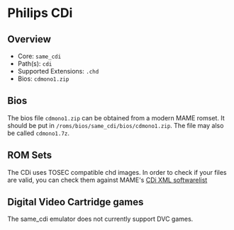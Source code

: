 # Philips CDi

## Overview

- Core: `same_cdi`
- Path(s): `cdi`
- Supported Extensions: `.chd`
- Bios: `cdmono1.zip`

## Bios

The bios file `cdmono1.zip` can be obtained from a modern MAME romset. It should be put in `/roms/bios/same_cdi/bios/cdmono1.zip`. The file may also be called `cdmono1.7z`.

## ROM Sets

The CDi uses TOSEC compatible chd images. In order to check if your files are valid, you can check them against MAME's [CDi XML softwarelist](https://raw.githubusercontent.com/mamedev/mame/master/hash/cdi.xml)

## Digital Video Cartridge games

The same_cdi emulator does not currently support DVC games.
